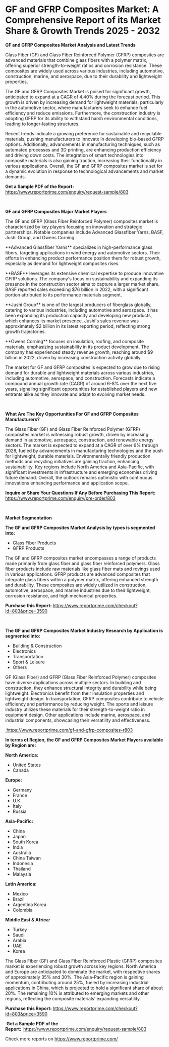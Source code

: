<p><h1>GF and GFRP Composites Market: A Comprehensive Report of its Market Share & Growth Trends 2025 - 2032</h1></p><p><strong>GF and GFRP Composites Market Analysis and Latest Trends</strong></p>
<p><p>Glass Fiber (GF) and Glass Fiber Reinforced Polymer (GFRP) composites are advanced materials that combine glass fibers with a polymer matrix, offering superior strength-to-weight ratios and corrosion resistance. These composites are widely used across various industries, including automotive, construction, marine, and aerospace, due to their durability and lightweight properties.</p><p>The GF and GFRP Composites Market is poised for significant growth, anticipated to expand at a CAGR of 4.40% during the forecast period. This growth is driven by increasing demand for lightweight materials, particularly in the automotive sector, where manufacturers seek to enhance fuel efficiency and reduce emissions. Furthermore, the construction industry is adopting GFRP for its ability to withstand harsh environmental conditions, leading to longer-lasting structures.</p><p>Recent trends indicate a growing preference for sustainable and recyclable materials, pushing manufacturers to innovate in developing bio-based GFRP options. Additionally, advancements in manufacturing techniques, such as automated processes and 3D printing, are enhancing production efficiency and driving down costs. The integration of smart technologies into composite materials is also gaining traction, increasing their functionality in various applications. Overall, the GF and GFRP composites market is set for a dynamic evolution in response to technological advancements and market demands.</p></p>
<p><strong>Get a Sample PDF of the Report:&nbsp;</strong> <a href="https://www.reportprime.com/enquiry/request-sample/803?utm_campaign=2882&utm_medium=2&utm_source=Github&utm_content=ia&utm_term=18032025&utm_id=gf-and-gfrp-composites">https://www.reportprime.com/enquiry/request-sample/803</a></p>
<p>&nbsp;</p>
<p><strong>GF and GFRP Composites Major Market Players</strong></p>
<p><p>The GF and GFRP (Glass Fiber Reinforced Polymer) composites market is characterized by key players focusing on innovation and strategic partnerships. Notable companies include Advanced Glassfiber Yarns, BASF, Jushi Group, and Owens Corning. </p><p>**Advanced Glassfiber Yarns** specializes in high-performance glass fibers, targeting applications in wind energy and automotive sectors. Their efforts in enhancing product performance position them for robust growth, especially as demand for lightweight composites rises.</p><p>**BASF** leverages its extensive chemical expertise to produce innovative GFRP solutions. The company's focus on sustainability and expanding its presence in the construction sector aims to capture a larger market share. BASF reported sales exceeding $76 billion in 2022, with a significant portion attributed to its performance materials segment.</p><p>**Jushi Group** is one of the largest producers of fiberglass globally, catering to various industries, including automotive and aerospace. It has been expanding its production capacity and developing new products, which enhances its market presence. Jushi's sales revenue was approximately $2 billion in its latest reporting period, reflecting strong growth trajectories.</p><p>**Owens Corning** focuses on insulation, roofing, and composite materials, emphasizing sustainability in its product development. The company has experienced steady revenue growth, reaching around $9 billion in 2022, driven by increasing construction activity globally.</p><p>The market for GF and GFRP composites is expected to grow due to rising demand for durable and lightweight materials across various industries, including automotive, aerospace, and construction. Forecasts indicate a compound annual growth rate (CAGR) of around 6-8% over the next five years, signaling significant opportunities for established players and new entrants alike as they innovate and adapt to evolving market needs.</p></p>
<p>&nbsp;</p>
<p><strong>What Are The Key Opportunities For GF and GFRP Composites Manufacturers?</strong></p>
<p><p>The Glass Fiber (GF) and Glass Fiber Reinforced Polymer (GFRP) composites market is witnessing robust growth, driven by increasing demand in automotive, aerospace, construction, and renewable energy sectors. The market is expected to expand at a CAGR of over 6% through 2028, fueled by advancements in manufacturing technologies and the push for lightweight, durable materials. Environmentally friendly production methods and recycling initiatives are gaining traction, enhancing sustainability. Key regions include North America and Asia-Pacific, with significant investments in infrastructure and emerging economies driving future demand. Overall, the outlook remains optimistic with continuous innovations enhancing performance and application scope.</p></p>
<p><strong>Inquire or Share Your Questions If Any Before Purchasing This Report:</strong> <a href="https://www.reportprime.com/enquiry/pre-order/803?utm_campaign=2882&utm_medium=2&utm_source=Github&utm_content=ia&utm_term=18032025&utm_id=gf-and-gfrp-composites">https://www.reportprime.com/enquiry/pre-order/803</a></p>
<p>&nbsp;</p>
<p><strong>Market Segmentation</strong></p>
<p><strong>The GF and GFRP Composites Market Analysis by types is segmented into:</strong></p>
<p><ul><li>Glass Fiber Products</li><li>GFRP Products</li></ul></p>
<p><p>The GF and GFRP composites market encompasses a range of products made primarily from glass fiber and glass fiber reinforced polymers. Glass fiber products include raw materials like glass fiber mats and rovings used in various applications. GFRP products are advanced composites that integrate glass fibers within a polymer matrix, offering enhanced strength and durability. These composites are widely utilized in construction, automotive, aerospace, and marine industries due to their lightweight, corrosion resistance, and high mechanical properties.</p></p>
<p><strong>Purchase this Report:&nbsp;</strong><a href="https://www.reportprime.com/checkout?id=803&price=3590&utm_campaign=2882&utm_medium=2&utm_source=Github&utm_content=ia&utm_term=18032025&utm_id=gf-and-gfrp-composites">https://www.reportprime.com/checkout?id=803&price=3590</a></p>
<p>&nbsp;</p>
<p><strong>The GF and GFRP Composites Market Industry Research by Application is segmented into:</strong></p>
<p><ul><li>Building & Construction</li><li>Electronics</li><li>Transportation</li><li>Sport & Leisure</li><li>Others</li></ul></p>
<p><p>GF (Glass Fiber) and GFRP (Glass Fiber Reinforced Polymer) composites have diverse applications across multiple sectors. In building and construction, they enhance structural integrity and durability while being lightweight. Electronics benefit from their insulation properties and lightweight design. In transportation, GFRP composites contribute to vehicle efficiency and performance by reducing weight. The sports and leisure industry utilizes these materials for their strength-to-weight ratio in equipment design. Other applications include marine, aerospace, and industrial components, showcasing their versatility and effectiveness.</p></p>
<p><a href="https://www.reportprime.com/gf-and-gfrp-composites-r803?utm_campaign=2882&utm_medium=2&utm_source=Github&utm_content=ia&utm_term=18032025&utm_id=gf-and-gfrp-composites">&nbsp;https://www.reportprime.com/gf-and-gfrp-composites-r803</a></p>
<p><strong>In terms of Region, the GF and GFRP Composites Market Players available by Region are:</strong></p>
<p>
    <p> <strong> North America: </strong>
        <ul>
            <li>United States</li>
            <li>Canada</li>
        </ul>
        </p> 
    <p> <strong> Europe: </strong>
        <ul>
            <li>Germany</li>
            <li>France</li>
            <li>U.K.</li>
            <li>Italy</li>
            <li>Russia</li>
        </ul>
        </p> 
    <p> <strong> Asia-Pacific: </strong>
        <ul>
            <li>China</li>
            <li>Japan</li>
            <li>South Korea</li>
            <li>India</li>
            <li>Australia</li>
            <li>China Taiwan</li>
            <li>Indonesia</li>
            <li>Thailand</li>
            <li>Malaysia</li>
        </ul>
        </p> 
    <p> <strong> Latin America: </strong>
        <ul>
            <li>Mexico</li>
            <li>Brazil</li>
            <li>Argentina Korea</li>
            <li>Colombia</li>
        </ul>
        </p> 
    <p> <strong> Middle East & Africa: </strong>
        <ul>
            <li>Turkey</li>
            <li>Saudi</li>
            <li>Arabia</li>
            <li>UAE</li>
            <li>Korea</li>
        </ul>
    </p>
    </p>
<p><p>The Glass Fiber (GF) and Glass Fiber Reinforced Plastic (GFRP) composites market is experiencing robust growth across key regions. North America and Europe are anticipated to dominate the market, with respective shares of approximately 35% and 30%. The Asia-Pacific region is gaining momentum, contributing around 25%, fueled by increasing industrial applications in China, which is projected to hold a significant share of about 20%. The remaining 10% is attributed to emerging markets and other regions, reflecting the composite materials’ expanding versatility.</p></p>
<p><strong>Purchase this Report: </strong><a href="https://www.reportprime.com/checkout?id=803&price=3590&utm_campaign=2882&utm_medium=2&utm_source=Github&utm_content=ia&utm_term=18032025&utm_id=gf-and-gfrp-composites">https://www.reportprime.com/checkout?id=803&price=3590</a></p>
<p>&nbsp;<strong>Get a Sample PDF of the Report:&nbsp;&nbsp;</strong><a href="https://www.reportprime.com/enquiry/request-sample/803?utm_campaign=2882&utm_medium=2&utm_source=Github&utm_content=ia&utm_term=18032025&utm_id=gf-and-gfrp-composites">https://www.reportprime.com/enquiry/request-sample/803</a></p>
<p><strong></strong></p>
<p>Check more reports on <a href="https://www.reportprime.com/?utm_campaign=2882&utm_medium=2&utm_source=Github&utm_content=ia&utm_term=18032025&utm_id=gf-and-gfrp-composites">https://www.reportprime.com/</a></p>